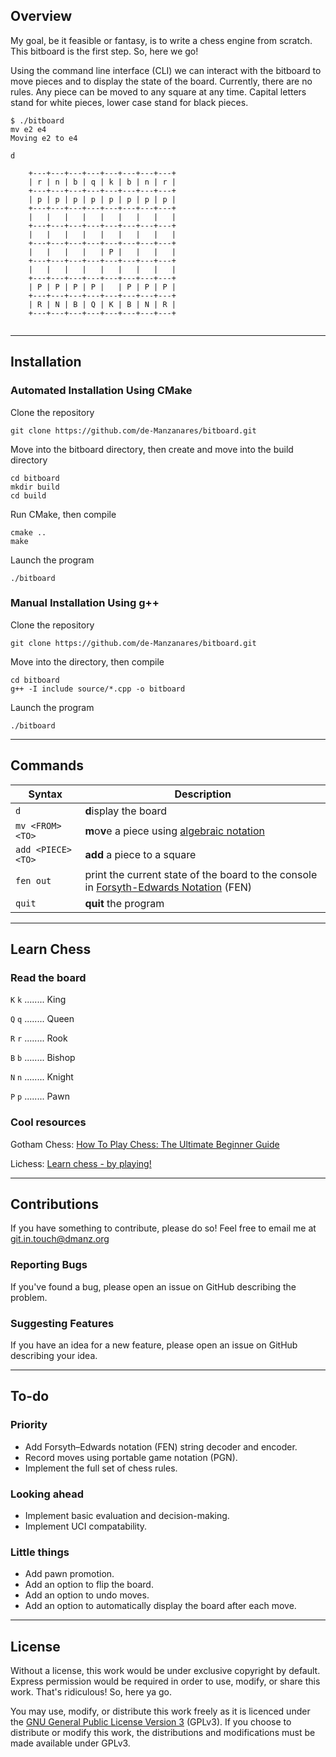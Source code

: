 ## Overview

My goal, be it feasible or fantasy, is to write a chess engine from scratch. This bitboard is the 
first step. So, here we go! 

Using the command line interface (CLI) we can interact with the bitboard to move pieces 
and to display the state of the board. Currently, there are no rules. Any piece can be moved to any square at any time. 
Capital letters stand for white pieces, lower case stand for black pieces.

```angular2html
$ ./bitboard 
mv e2 e4
Moving e2 to e4

d

    +---+---+---+---+---+---+---+---+
    | r | n | b | q | k | b | n | r |
    +---+---+---+---+---+---+---+---+
    | p | p | p | p | p | p | p | p |
    +---+---+---+---+---+---+---+---+
    |   |   |   |   |   |   |   |   |
    +---+---+---+---+---+---+---+---+
    |   |   |   |   |   |   |   |   |
    +---+---+---+---+---+---+---+---+
    |   |   |   |   | P |   |   |   |
    +---+---+---+---+---+---+---+---+
    |   |   |   |   |   |   |   |   |
    +---+---+---+---+---+---+---+---+
    | P | P | P | P |   | P | P | P |
    +---+---+---+---+---+---+---+---+
    | R | N | B | Q | K | B | N | R |
    +---+---+---+---+---+---+---+---+
    
```

---

## Installation

### Automated Installation Using CMake
Clone the repository
```angular2html
git clone https://github.com/de-Manzanares/bitboard.git
```

Move into the bitboard directory, then create and move into the build directory
```angular2html
cd bitboard
mkdir build
cd build
```

Run CMake, then compile
```angular2html
cmake ..
make
```

Launch the program
```angular2html
./bitboard
```

### Manual Installation Using g++
Clone the repository 
```angular2html
git clone https://github.com/de-Manzanares/bitboard.git
```

Move into the directory, then compile
```angular2html
cd bitboard
g++ -I include source/*.cpp -o bitboard
```

Launch the program 
```angular2html
./bitboard
```

---

## Commands
|Syntax | Description |
|-------|-------------|
|``d`` | **d**isplay the board |
|``mv <FROM> <TO>`` | **m**o**v**e a piece using [algebraic notation](https://en.wikipedia.org/wiki/Algebraic_notation_(chess))| 
|``add <PIECE> <TO>`` | **add** a piece to a square |
|``fen out`` | print the current state of the board to the console in [Forsyth-Edwards Notation](https://en.wikipedia.org/wiki/Forsyth%E2%80%93Edwards_Notation) (FEN) |
|``quit`` | **quit** the program |

---

## Learn Chess

### Read the board

``K`` ``k`` ........ King

``Q`` ``q`` ........ Queen

``R`` ``r`` ........ Rook

``B`` ``b`` ........ Bishop

``N`` ``n`` ........ Knight

``P`` ``p`` ........ Pawn

### Cool resources

Gotham Chess: [How To Play Chess: The Ultimate Beginner Guide](https://www.youtube.com/watch?v=OCSbzArwB10)

Lichess: [Learn chess - by playing!](https://lichess.org/learn#/) 

---

## Contributions

If you have something to contribute, please do so! Feel free to email me at <git.in.touch@dmanz.org>

### Reporting Bugs
If you've found a bug, please open an issue on GitHub describing the problem. 

### Suggesting Features
If you have an idea for a new feature, please open an issue on GitHub describing your idea.

---

## To-do

### Priority
* Add Forsyth–Edwards notation (FEN) string decoder and encoder.
* Record moves using portable game notation (PGN).
* Implement the full set of chess rules.

### Looking ahead
* Implement basic evaluation and decision-making.
* Implement UCI compatability.

### Little things
* Add pawn promotion.
* Add an option to flip the board.
* Add an option to undo moves.
* Add an option to automatically display the board after each move.

---

## License

Without a license, this work would be under exclusive copyright by default. Express permission would be required 
in order to use, modify, or share this work. That's ridiculous! So, here ya go. 


You may use, modify, or distribute this work freely as it is licenced under the [GNU General Public License Version 3](./COPYING.txt) 
(GPLv3). If you choose to distribute or modify this work, the distributions and modifications must be made available under GPLv3.
